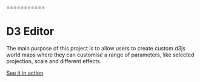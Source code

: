 ===========
<h1>D3 Editor</h1>

The main purpose of this project is to allow users to create custom d3js world maps where they can customise a range of parameters, like selected projection, scale and different effects.

[See it in action](http://www.rodrigobezerra.com/d3js-editor/)
